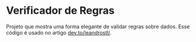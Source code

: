 # Verificador de Regras

Projeto que mostra uma forma elegante de validar regras sobre dados. Esse código é usado no artigo [dev.to/leandrostl/](https://dev.to/leandrostl/validacao-de-regras-evitando-blocos-de-ifs-96f).
